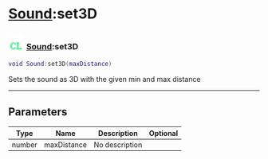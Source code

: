 # [Sound](../sound/README.md):set3D

### <img src="../../.gitbook/assets/client.png" width="32" height="32" /> [Sound](../sound/README.md):set3D

```lua
void Sound:set3D(maxDistance)
```

Sets the sound as 3D with the given min and max distance<br>

-----------------
## Parameters

| Type   | Name | Description | Optional |
| ------ | ---- | ----------- | -------: |
| number | maxDistance | No description |   |
